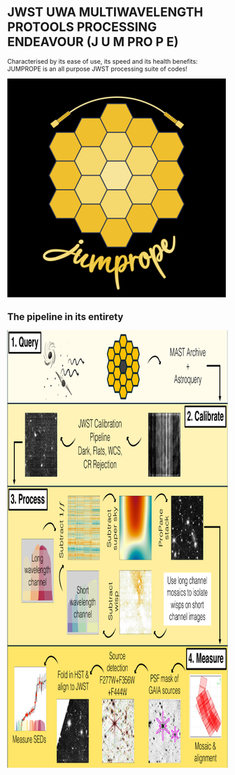 # JWST UWA MULTIWAVELENGTH PROTOOLS PROCESSING ENDEAVOUR (J U M PRO P E)

Characterised by its ease of use, its speed and its health benefits: JUMPROPE is an all purpose JWST processing suite of codes!

<img src="https://github.com/JordanDSilva/JUMPROPE/blob/main/logo.png" width="500" height="500"/>

## The pipeline in its entirety
<img src="https://github.com/JordanDSilva/JUMPROPE/blob/main/JUMPROPE_WORKFLOW.pdf" width="800" height="1000"/>
